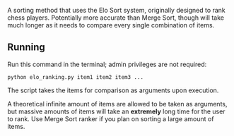 A sorting method that uses the Elo Sort system, originally designed to rank chess players. Potentially more accurate than Merge Sort, though will take much longer as it needs to compare every single combination of items.

## Running

Run this command in the terminal; admin privileges are not required:

```
python elo_ranking.py item1 item2 item3 ...
```

The script takes the items for comparison as arguments upon execution. 

A theoretical infinite amount of items are allowed to be taken as arguments, but massive amounts of items will take an **extremely** long time for the user to rank. Use Merge Sort ranker if you plan on sorting a large amount of items.